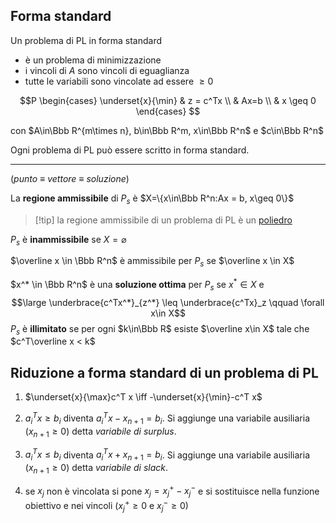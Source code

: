 ## Forma standard

Un problema di PL in forma standard
  - è un problema di minimizzazione
  - i vincoli di $A$ sono vincoli di eguaglianza
  - tutte le variabili sono vincolate ad essere $\geq 0$

$$P
\begin{cases}
    \underset{x}{\min} & z = c^Tx \\
    & Ax=b \\
    & x \geq 0
\end{cases}
$$

con $A\in\Bbb R^{m\times n}, b\in\Bbb R^m, x\in\Bbb R^n$ e $c\in\Bbb R^n$

Ogni problema di PL può essere scritto in forma standard.

---

(*punto* $\equiv$ *vettore* $\equiv$ *soluzione*)

La **regione ammissibile** di $P_s$ è $X=\{x\in\Bbb R^n:Ax = b, x\geq 0\}$

> [!tip] la regione ammissibile di un problema di PL è un [poliedro](03-geometria-convessa)

$P_s$ è **inammissibile** se $X=\varnothing$

$\overline x \in \Bbb R^n$ è ammissibile per $P_s$ se $\overline x \in X$

$x^* \in \Bbb R^n$ è una **soluzione ottima** per $P_s$ se $x^*\in X$ e $$\large \underbrace{c^Tx^*}_{z^*} \leq \underbrace{c^Tx}_z \qquad \forall x\in X$$
$P_s$ è **illimitato** se per ogni $k\in\Bbb R$ esiste $\overline x\in X$ tale che $c^T\overline x < k$

## Riduzione a forma standard di un problema di PL

1. $\underset{x}{\max}c^T x \iff -\underset{x}{\min}-c^T x$

2. $a_i^T x\geq b_i$ diventa $a_i^T x - x_{n+1}=b_i$. Si aggiunge una variabile ausiliaria ($x_{n+1} \geq 0$) detta *variabile di surplus*.

3. $a_i^T x \leq b_i$ diventa $a_i^T x + x_{n+1} = b_i$. Si aggiunge una variabile ausiliaria ($x_{n+1} \geq 0$) detta *variabile di slack*.
4. se $x_j$ non è vincolata si pone $x_j=x_j^+-x_j^-$ e si sostituisce nella funzione obiettivo e nei vincoli ($x_j^+ \geq 0$ e $x_j^- \geq 0$)